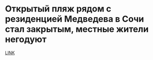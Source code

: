 # Открытый пляж рядом с резиденцией Медведева в Сочи стал закрытым, местные жители негодуют



[LINK](https://varlamov.ru/2288231.html)